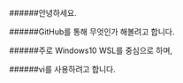 ######안녕하세요.

######GitHub를 통해 무엇인가 해볼려고 합니다.

######주로 Windows10 WSL를 중심으로 하며,

######vi를 사용하려고 합니다.


